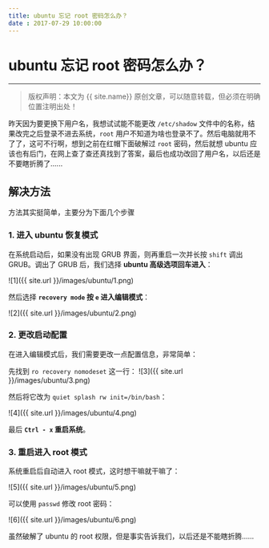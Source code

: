 ```yaml
---
title: ubuntu 忘记 root 密码怎么办？ 
date : 2017-07-29 10:00:00
---
```


# ubuntu 忘记 root 密码怎么办？
***
> 版权声明：本文为 {{ site.name}} 原创文章，可以随意转载，但必须在明确位置注明出处！ 

昨天因为要更换下用户名，我想试试能不能更改 `/etc/shadow` 文件中的名称，结果改完之后登录不进去系统，`root` 用户不知道为啥也登录不了。然后电脑就用不了了，这可不行啊，想到之前在红帽下面破解过 `root` 密码，然后就想 ubuntu 应该也有后门，在网上查了查还真找到了答案，最后也成功改回了用户名，以后还是不要瞎折腾了......

## 解决方法
方法其实挺简单，主要分为下面几个步骤

### 1. 进入 ubuntu 恢复模式
在系统启动后，如果没有出现 GRUB 界面，则再重启一次并长按 `shift` 调出 GRUB。调出了 GRUB 后，我们选择 **ubuntu 高级选项回车进入**：

![1]({{ site.url }}/images/ubuntu/1.png)


然后选择 **`recovery mode` 按 `e` 进入编辑模式**：

![2]({{ site.url }}/images/ubuntu/2.png)


### 2. 更改启动配置
在进入编辑模式后，我们需要更改一点配置信息，非常简单：

先找到 `ro recovery nomodeset` 这一行：
![3]({{ site.url }}/images/ubuntu/3.png)

然后将它改为 `quiet splash rw init=/bin/bash`：

![4]({{ site.url }}/images/ubuntu/4.png)

最后 **`Ctrl - x` 重启系统**。

### 3. 重启进入 root 模式
系统重启后自动进入 root 模式，这时想干嘛就干嘛了：

![5]({{ site.url }}/images/ubuntu/5.png)

可以使用 `passwd` 修改 root 密码：

![6]({{ site.url }}/images/ubuntu/6.png)


虽然破解了 ubuntu 的 root 权限，但是事实告诉我们，以后还是不能瞎折腾......

